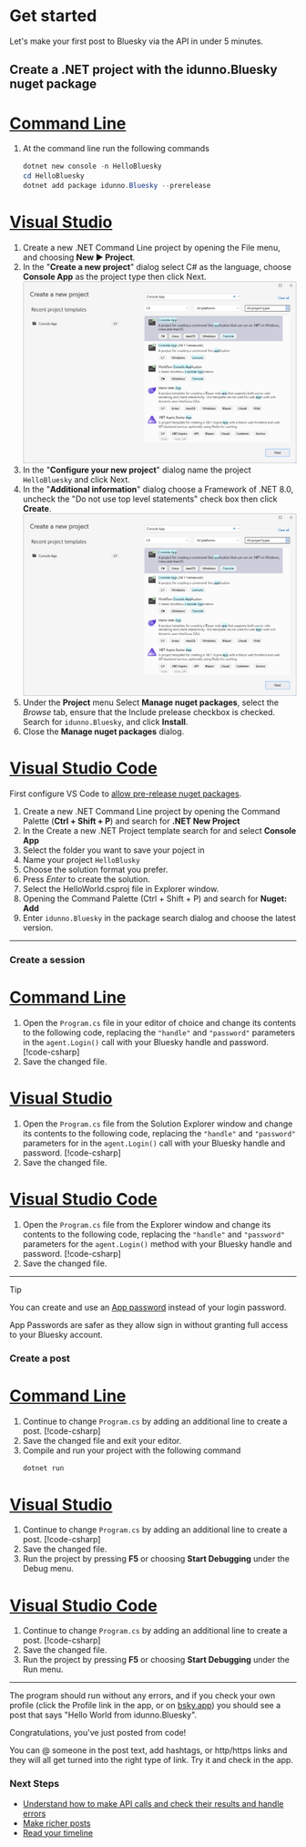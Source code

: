 ﻿# Get started

Let's make your first post to Bluesky via the API in under 5 minutes.

## Create a .NET project with the idunno.Bluesky nuget package

# [Command Line](#tab/commandlineProjectCreate)

1. At the command line run the following commands
   ```PowerShell
   dotnet new console -n HelloBluesky
   cd HelloBluesky
   dotnet add package idunno.Bluesky --prerelease
   ```

# [Visual Studio](#tab/visualStudioProjectCreate)

1. Create a new .NET Command Line project by opening the File menu, and choosing **New ▶ Project**.
1. In the "**Create a new project**" dialog select C# as the language, choose **Console App** as the project type then click Next.
   ![The Create a new project dialog in Visual Studio 2022, with C# selected as the language and Console App project type highlighted.](docs/media/vs-CreateNewConsoleApp.png)
1. In the "**Configure your new project**" dialog name the project `HelloBluesky` and click Next.
1. In the "**Additional information**" dialog choose a Framework of .NET 8.0, uncheck the "Do not use top level statements" check box then click **Create**.
   ![The Additional information dialog in Visual Studio 2022, with .NET 8.0 selected as the framework and Do not use top level statements unchecked.](docs/media/vs-CreateNewConsoleApp.png)
1. Under the **Project** menu Select **Manage nuget packages**, select the *Browse* tab, ensure that the Include prelease checkbox is checked. Search for `idunno.Bluesky`, and click **Install**.
1. Close the **Manage nuget packages** dialog.

# [Visual Studio Code](#tab/vsCodeProjectCreate)

First configure VS Code to [allow pre-release nuget packages](https://code.visualstudio.com/docs/csharp/package-management#_include-prerelease-package-versions).

1. Create a new .NET Command Line project by opening the Command Palette (**Ctrl + Shift + P**) and search for **.NET New Project**
1. In the Create a new .NET Project template search for and select **Console App**
1. Select the folder you want to save your poject in
1. Name your project `HelloBlusky`
1. Choose the solution format you prefer.
1. Press *Enter* to create the solution.
1. Select the HelloWorld.csproj file in Explorer window.
1. Opening the Command Palette (Ctrl + Shift + P) and search for **Nuget: Add**
1. Enter `idunno.Bluesky` in the package search dialog and choose the latest version.

---

### Create a session

# [Command Line](#tab/commandlineSessionCreate)

1. Open the `Program.cs` file in your editor of choice and change its contents to the following code, replacing
the `"handle"` and `"password"` parameters in the `agent.Login()` call with your Bluesky handle and password.
  [!code-csharp[](docs/code/createASession.cs?highlight=4)]
2. Save the changed file.

# [Visual Studio](#tab/visualStudioSessionCreate)

1. Open the `Program.cs` file from the Solution Explorer window and change its contents to the following code, replacing
the `"handle"` and `"password"` parameters for in the `agent.Login()` call with your Bluesky handle and password.
  [!code-csharp[](docs/code/createASession.cs?highlight=4)]
2. Save the changed file.

# [Visual Studio Code](#tab/vsCodeSessionCreate)

1. Open the `Program.cs` file from the Explorer window and change its contents to the following code, replacing
the `"handle"` and `"password"` parameters for the `agent.Login()` method with your Bluesky handle and password.
  [!code-csharp[](docs/code/createASession.cs?highlight=4)]
2. Save the changed file.

___

> [!TIP]
> You can create and use an [App password](https://bsky.app/settings/app-passwords) instead of your login password.
>
> App Passwords are safer as they allow sign in without granting full access to your Bluesky account.

### Create a post

# [Command Line](#tab/commandlinePostCreate)

1. Continue to change `Program.cs` by adding an additional line to create a post.
   [!code-csharp[](docs/code/helloWorld.cs?highlight=5)]
1. Save the changed file and exit your editor.
1. Compile and run your project with the following command
   ```PowerShell
   dotnet run
   ```

# [Visual Studio](#tab/visualStudioPostCreate)
1. Continue to change `Program.cs` by adding an additional line to create a post.
   [!code-csharp[](docs/code/helloWorld.cs?highlight=5)]
1. Save the changed file.
1. Run the project by pressing **F5** or choosing **Start Debugging** under the Debug menu.

# [Visual Studio Code](#tab/vsCodePostCreate)
1. Continue to change `Program.cs` by adding an additional line to create a post.
   [!code-csharp[](docs/code/helloWorld.cs?highlight=5)]
1. Save the changed file.
1. Run the project by pressing **F5** or choosing **Start Debugging** under the Run menu.

---

The program should run without any errors, and if you check your own profile (click the Profile link in the app, or on [bsky.app](https://bsky.app/))
you should see a post that says "Hello World from idunno.Bluesky".

Congratulations, you've just posted from code!

You can @ someone in the post text, add hashtags, or http/https links and they will all get turned into the right type of link. Try it and check in the app.

### Next Steps

* [Understand how to make API calls and check their results and handle errors](docs/requestsAndResponses.md)
* [Make richer posts](docs/posting.md)
* [Read your timeline](docs/timeline.md)

